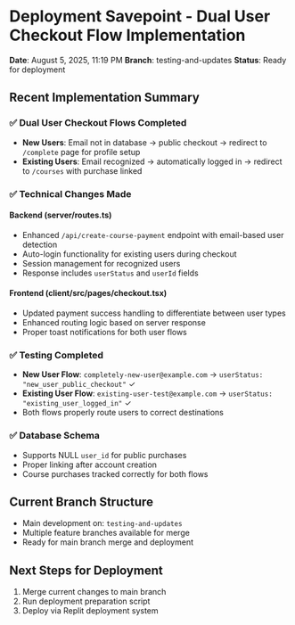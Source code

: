 # Deployment Savepoint - Dual User Checkout Flow Implementation

**Date**: August 5, 2025, 11:19 PM
**Branch**: testing-and-updates
**Status**: Ready for deployment

## Recent Implementation Summary

### ✅ Dual User Checkout Flows Completed
- **New Users**: Email not in database → public checkout → redirect to `/complete` page for profile setup
- **Existing Users**: Email recognized → automatically logged in → redirect to `/courses` with purchase linked

### ✅ Technical Changes Made

#### Backend (server/routes.ts)
- Enhanced `/api/create-course-payment` endpoint with email-based user detection
- Auto-login functionality for existing users during checkout
- Session management for recognized users
- Response includes `userStatus` and `userId` fields

#### Frontend (client/src/pages/checkout.tsx)
- Updated payment success handling to differentiate between user types
- Enhanced routing logic based on server response
- Proper toast notifications for both user flows

### ✅ Testing Completed
- **New User Flow**: `completely-new-user@example.com` → `userStatus: "new_user_public_checkout"` ✓
- **Existing User Flow**: `existing-user-test@example.com` → `userStatus: "existing_user_logged_in"` ✓
- Both flows properly route users to correct destinations

### ✅ Database Schema
- Supports NULL `user_id` for public purchases
- Proper linking after account creation
- Course purchases tracked correctly for both flows

## Current Branch Structure
- Main development on: `testing-and-updates`
- Multiple feature branches available for merge
- Ready for main branch merge and deployment

## Next Steps for Deployment
1. Merge current changes to main branch
2. Run deployment preparation script
3. Deploy via Replit deployment system